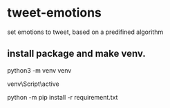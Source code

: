 # tweet-emotions
set emotions to tweet, based on a predifined algorithm

## install package and make venv.
python3 -m venv venv

venv\Script\active

python -m pip install -r requirement.txt
